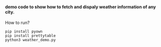 #### demo code to show how to fetch and dispaly weather information of any city.

How to run?
```
pip install pyown
pip install prettytable
python3 weather_demo.py
```
